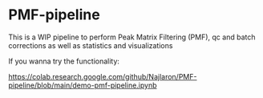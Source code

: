 # PMF-pipeline
This is a WIP pipeline to perform Peak Matrix Filtering (PMF), qc and batch corrections as well as statistics and visualizations

If you wanna try the functionality:

https://colab.research.google.com/github/Najlaron/PMF-pipeline/blob/main/demo-pmf-pipeline.ipynb 


